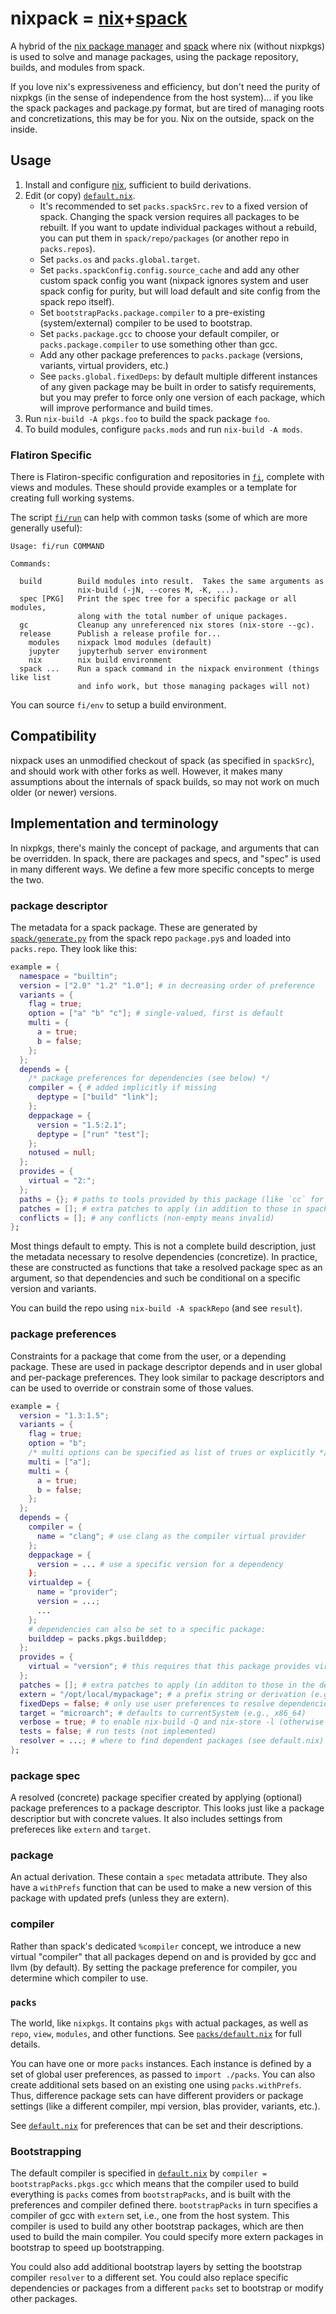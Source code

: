 # nixpack = [nix](https://nixos.org/nix)+[spack](https://spack.io/)

A hybrid of the [nix package manager](https://github.com/NixOS/nix) and [spack](https://github.com/spack/spack) where nix (without nixpkgs) is used to solve and manage packages, using the package repository, builds, and modules from spack.

If you love nix's expressiveness and efficiency, but don't need the purity of nixpkgs (in the sense of independence from the host system)... if you like the spack packages and package.py format, but are tired of managing roots and concretizations, this may be for you.
Nix on the outside, spack on the inside.

## Usage

1. Install and configure [nix](https://nixos.org/manual/nix/stable/#chap-installation), sufficient to build derivations.
1. Edit (or copy) [`default.nix`](default.nix).
   - It's recommended to set `packs.spackSrc.rev` to a fixed version of spack.  Changing the spack version requires all packages to be rebuilt.  If you want to update individual packages without a rebuild, you can put them in `spack/repo/packages` (or another repo in `packs.repos`).
   - Set `packs.os` and `packs.global.target`.
   - Set `packs.spackConfig.config.source_cache` and add any other custom spack config you want (nixpack ignores system and user spack config for purity, but will load default and site config from the spack repo itself).
   - Set `bootstrapPacks.package.compiler` to a pre-existing (system/external) compiler to be used to bootstrap.
   - Set `packs.package.gcc` to choose your default compiler, or `packs.package.compiler` to use something other than gcc.
   - Add any other package preferences to `packs.package` (versions, variants, virtual providers, etc.)
   - See `packs.global.fixedDeps`: by default multiple different instances of any given package may be built in order to satisfy requirements, but you may prefer to force only one version of each package, which will improve performance and build times.
1. Run `nix-build -A pkgs.foo` to build the spack package `foo`.
1. To build modules, configure `packs.mods` and run `nix-build -A mods`.

### Flatiron Specific

There is Flatiron-specific configuration and repositories in [`fi`](fi/default.nix), complete with views and modules.
These should provide examples or a template for creating full working systems.

The script [`fi/run`](fi/run) can help with common tasks (some of which are more generally useful):
```
Usage: fi/run COMMAND

Commands:

  build        Build modules into result.  Takes the same arguments as
               nix-build (-jN, --cores M, -K, ...).
  spec [PKG]   Print the spec tree for a specific package or all modules,
               along with the total number of unique packages.
  gc           Cleanup any unreferenced nix stores (nix-store --gc).
  release      Publish a release profile for...
    modules    nixpack lmod modules (default)
    jupyter    jupyterhub server environment
    nix        nix build environment
  spack ...    Run a spack command in the nixpack environment (things like list
               and info work, but those managing packages will not)
```

You can source `fi/env` to setup a build environment.

## Compatibility

nixpack uses an unmodified checkout of spack (as specified in `spackSrc`), and should work with other forks as well.
However, it makes many assumptions about the internals of spack builds, so may not work on much older (or newer) versions.

## Implementation and terminology

In nixpkgs, there's mainly the concept of package, and arguments that can be overridden.
In spack, there are packages and specs, and "spec" is used in many different ways.
We define a few more specific concepts to merge the two.

### package descriptor

The metadata for a spack package.
These are generated by [`spack/generate.py`](spack/generate.py) from the spack repo `package.py`s and loaded into `packs.repo`.
They look like this:

```nix
example = {
  namespace = "builtin";
  version = ["2.0" "1.2" "1.0"]; # in decreasing order of preference
  variants = {
    flag = true;
    option = ["a" "b" "c"]; # single-valued, first is default
    multi = {
      a = true;
      b = false;
    };
  };
  depends = {
    /* package preferences for dependencies (see below) */
    compiler = { # added implicitly if missing
      deptype = ["build" "link"];
    };
    deppackage = {
      version = "1.5:2.1";
      deptype = ["run" "test"];
    };
    notused = null;
  };
  provides = {
    virtual = "2:";
  };
  paths = {}; # paths to tools provided by this package (like `cc` for compilers)
  patches = []; # extra patches to apply (in addition to those in spack)
  conflicts = []; # any conflicts (non-empty means invalid)
};
```

Most things default to empty.
This is not a complete build description, just the metadata necessary to resolve dependencies (concretize).
In practice, these are constructed as functions that take a resolved package spec as an argument, so that dependencies and such be conditional on a specific version and variants.

You can build the repo using `nix-build -A spackRepo` (and see `result`).

### package preferences

Constraints for a package that come from the user, or a depending package.
These are used in package descriptor depends and in user global and per-package preferences.
They look similar to package descriptors and can be used to override or constrain some of those values.

```nix
example = {
  version = "1.3:1.5";
  variants = {
    flag = true;
    option = "b";
    /* multi options can be specified as list of trues or explicitly */
    multi = ["a"];
    multi = {
      a = true;
      b = false;
    };
  };
  depends = {
    compiler = {
      name = "clang"; # use clang as the compiler virtual provider
    };
    deppackage = {
      version = ... # use a specific version for a dependency
    };
    virtualdep = {
      name = "provider";
      version = ...;
      ...
    };
    # dependencies can also be set to a specific package:
    builddep = packs.pkgs.builddep;
  };
  provides = {
    virtual = "version"; # this requires that this package provides virtual (not that it does)
  };
  patches = []; # extra patches to apply (in additon to those in the descriptor)
  extern = "/opt/local/mypackage"; # a prefix string or derivation (e.g., nixpkgs package) for an external installation (overrides depends)
  fixedDeps = false; # only use user preferences to resolve dependencies (see default.nix)
  target = "microarch"; # defaults to currentSystem (e.g., x86_64)
  verbose = true; # to enable nix-build -Q and nix-store -l (otherwise only spack keeps build logs)
  tests = false; # run tests (not implemented)
  resolver = ...; # where to find dependent packages (see default.nix)
};
```

### package spec

A resolved (concrete) package specifier created by applying (optional) package preferences to a package descriptor.
This looks just like a package descriptior but with concrete values.
It also includes settings from prefereces like `extern` and `target`.

### package

An actual derivation.
These contain a `spec` metadata attribute.
They also have a `withPrefs` function that can be used to make a new version of this package with updated prefs (unless they are extern).

### compiler

Rather than spack's dedicated `%compiler` concept, we introduce a new virtual "compiler" that all packages depend on and is provided by gcc and llvm (by default).
By setting the package preference for compiler, you determine which compiler to use.

### `packs`

The world, like `nixpkgs`.
It contains `pkgs` with actual packages, as well as `repo`, `view`, `modules`, and other functions.
See [`packs/default.nix`](packs/default.nix) for full details.

You can have one or more `packs` instances.
Each instance is defined by a set of global user preferences, as passed to `import ./packs`.
You can also create additional sets based on an existing one using `packs.withPrefs`.
Thus, difference package sets can have different providers or package settings (like a different compiler, mpi version, blas provider, variants, etc.).

See [`default.nix`](default.nix) for preferences that can be set and their descriptions.

### Bootstrapping

The default compiler is specified in [`default.nix`](default.nix) by `compiler = bootstrapPacks.pkgs.gcc` which means that the compiler used to build everything is `packs` comes from `bootstrapPacks`, and is built with the preferences and compiler defined there.
`bootstrapPacks` in turn specifies a compiler of gcc with `extern` set, i.e., one from the host system.
This compiler is used to build any other bootstrap packages, which are then used to build the main compiler.
You could specify more extern packages in bootstrap to speed up bootstrapping.

You could also add additional bootstrap layers by setting the bootstrap compiler `resolver` to a different set.
You could also replace specific dependencies or packages from a different `packs` set to bootstrap or modify other packages.
